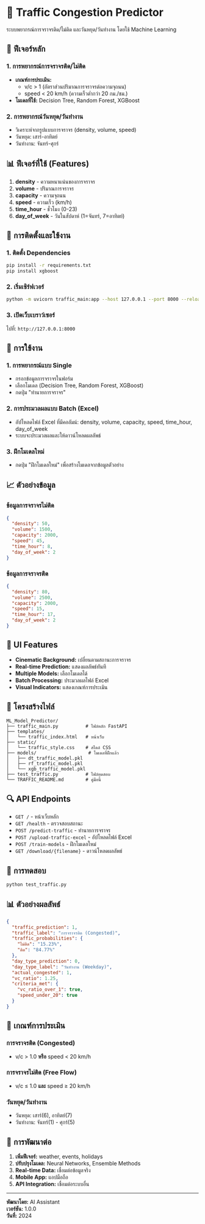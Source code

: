 # 🚗 Traffic Congestion Predictor

ระบบพยากรณ์การจราจรติด/ไม่ติด และวันหยุด/วันทำงาน โดยใช้ Machine Learning

## 🎯 ฟีเจอร์หลัก

### 1. การพยากรณ์การจราจรติด/ไม่ติด
- **เกณฑ์การประเมิน:**
  - v/c > 1 (อัตราส่วนปริมาณการจราจรต่อความจุถนน)
  - speed < 20 km/h (ความเร็วต่ำกว่า 20 กม./ชม.)
- **โมเดลที่ใช้:** Decision Tree, Random Forest, XGBoost

### 2. การพยากรณ์วันหยุด/วันทำงาน
- วิเคราะห์จากรูปแบบการจราจร (density, volume, speed)
- วันหยุด: เสาร์-อาทิตย์
- วันทำงาน: จันทร์-ศุกร์

## 📊 ฟีเจอร์ที่ใช้ (Features)

1. **density** - ความหนาแน่นของการจราจร
2. **volume** - ปริมาณการจราจร
3. **capacity** - ความจุถนน
4. **speed** - ความเร็ว (km/h)
5. **time_hour** - ชั่วโมง (0-23)
6. **day_of_week** - วันในสัปดาห์ (1=จันทร์, 7=อาทิตย์)

## 🚀 การติดตั้งและใช้งาน

### 1. ติดตั้ง Dependencies
```bash
pip install -r requirements.txt
pip install xgboost
```

### 2. เริ่มเซิร์ฟเวอร์
```bash
python -m uvicorn traffic_main:app --host 127.0.0.1 --port 8000 --reload
```

### 3. เปิดเว็บเบราว์เซอร์
ไปที่: `http://127.0.0.1:8000`

## 🔧 การใช้งาน

### 1. การพยากรณ์แบบ Single
- กรอกข้อมูลการจราจรในฟอร์ม
- เลือกโมเดล (Decision Tree, Random Forest, XGBoost)
- กดปุ่ม "ทำนายการจราจร"

### 2. การประมวลผลแบบ Batch (Excel)
- อัปโหลดไฟล์ Excel ที่มีคอลัมน์: density, volume, capacity, speed, time_hour, day_of_week
- ระบบจะประมวลผลและให้ดาวน์โหลดผลลัพธ์

### 3. ฝึกโมเดลใหม่
- กดปุ่ม "ฝึกโมเดลใหม่" เพื่อสร้างโมเดลจากข้อมูลตัวอย่าง

## 📈 ตัวอย่างข้อมูล

### ข้อมูลการจราจรไม่ติด
```json
{
  "density": 50,
  "volume": 1500,
  "capacity": 2000,
  "speed": 45,
  "time_hour": 8,
  "day_of_week": 2
}
```

### ข้อมูลการจราจรติด
```json
{
  "density": 80,
  "volume": 2500,
  "capacity": 2000,
  "speed": 15,
  "time_hour": 17,
  "day_of_week": 2
}
```

## 🎨 UI Features

- **Cinematic Background:** เปลี่ยนตามสถานะการจราจร
- **Real-time Prediction:** แสดงผลลัพธ์ทันที
- **Multiple Models:** เลือกโมเดลได้
- **Batch Processing:** ประมวลผลไฟล์ Excel
- **Visual Indicators:** แสดงเกณฑ์การประเมิน

## 📁 โครงสร้างไฟล์

```
ML_Model_Predictor/
├── traffic_main.py          # ไฟล์หลัก FastAPI
├── templates/
│   └── traffic_index.html   # หน้าเว็บ
├── static/
│   └── traffic_style.css    # สไตล์ CSS
├── models/                   # โมเดลที่ฝึกแล้ว
│   ├── dt_traffic_model.pkl
│   ├── rf_traffic_model.pkl
│   └── xgb_traffic_model.pkl
├── test_traffic.py          # ไฟล์ทดสอบ
└── TRAFFIC_README.md        # คู่มือนี้
```

## 🔍 API Endpoints

- `GET /` - หน้าเว็บหลัก
- `GET /health` - ตรวจสอบสถานะ
- `POST /predict-traffic` - ทำนายการจราจร
- `POST /upload-traffic-excel` - อัปโหลดไฟล์ Excel
- `POST /train-models` - ฝึกโมเดลใหม่
- `GET /download/{filename}` - ดาวน์โหลดผลลัพธ์

## 🧪 การทดสอบ

```bash
python test_traffic.py
```

## 📊 ตัวอย่างผลลัพธ์

```json
{
  "traffic_prediction": 1,
  "traffic_label": "การจราจรติด (Congested)",
  "traffic_probabilities": {
    "ไม่ติด": "15.23%",
    "ติด": "84.77%"
  },
  "day_type_prediction": 0,
  "day_type_label": "วันทำงาน (Weekday)",
  "actual_congested": 1,
  "vc_ratio": 1.25,
  "criteria_met": {
    "vc_ratio_over_1": true,
    "speed_under_20": true
  }
}
```

## 🎯 เกณฑ์การประเมิน

### การจราจรติด (Congested)
- v/c > 1.0 **หรือ** speed < 20 km/h

### การจราจรไม่ติด (Free Flow)
- v/c ≤ 1.0 **และ** speed ≥ 20 km/h

### วันหยุด/วันทำงาน
- วันหยุด: เสาร์(6), อาทิตย์(7)
- วันทำงาน: จันทร์(1) - ศุกร์(5)

## 🚀 การพัฒนาต่อ

1. **เพิ่มฟีเจอร์:** weather, events, holidays
2. **ปรับปรุงโมเดล:** Neural Networks, Ensemble Methods
3. **Real-time Data:** เชื่อมต่อข้อมูลจริง
4. **Mobile App:** แอปมือถือ
5. **API Integration:** เชื่อมต่อระบบอื่น

---

**พัฒนาโดย:** AI Assistant  
**เวอร์ชัน:** 1.0.0  
**วันที่:** 2024

